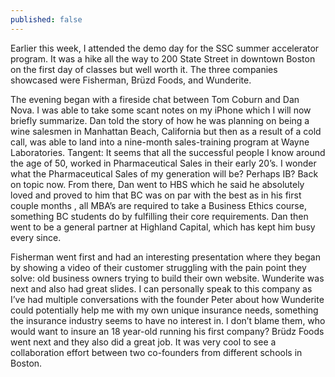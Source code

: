 ```yaml
---
published: false
---
```

Earlier this week, I attended the demo day for the SSC summer accelerator program. It was a hike all the way to 200 State Street in downtown Boston on the first day of classes but well worth it. The three companies showcased were Fisherman, Brüzd Foods, and Wunderite.

The evening began with a fireside chat between Tom Coburn and Dan Nova. I was able to take some scant notes on my iPhone which I will now briefly summarize. Dan told the story of how he was planning on being a wine salesmen in Manhattan Beach, California but then as a result of a cold call, was able to land into a nine-month sales-training program at Wayne Laboratories. Tangent: It seems that all the successful people I know around the age of 50, worked in Pharmaceutical Sales in their early 20’s. I wonder what the Pharmaceutical Sales of my generation will be? Perhaps IB? Back on topic now. From there, Dan went to HBS which he said he absolutely loved and proved to him that BC was on par with the best as in his first couple months , all MBA’s are required to take a Business Ethics course, something BC students do by fulfilling their core requirements. Dan then went to be a general partner at Highland Capital, which has kept him busy every since.

Fisherman went first and had an interesting presentation where they began by showing a video of their customer struggling with the pain point they solve: old business owners trying to build their own website. Wunderite was next and also had great slides. I can personally speak to this company as I’ve had multiple conversations with the founder Peter about how Wunderite could potentially help me with my own unique insurance needs, something the insurance industry seems to have no interest in. I don’t blame them, who would want to insure an 18 year-old running his first company? Brüdz Foods went next and they also did a great job. It was very cool to see a collaboration effort between two co-founders from different schools in Boston.
